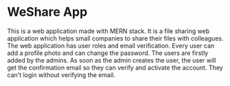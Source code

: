 # WeShare App

This is a web application made with MERN stack. It is a file sharing web application which helps small companies to share their files with colleagues. The web application has user roles and email verification. Every user can add a profile photo and can change the password. The users are firstly added by the admins. As soon as the admin creates the user, the user will get the confirmation email so they can verify and activate the account. They can't login without verifying the email.
